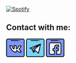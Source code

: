 [![Spotify](https://novatorem-omega-three.vercel.app/api/spotify)][spotify]

## Сontact with me:

[<img alt="khotsevich | vk" src="./assets/logos/vk.svg" width="50px" />][vk]
[<img alt="khotsevich | vk" src="./assets/logos/telegram.svg" width="50px" />][telegram]
[<img alt="khotsevich | vk" src="./assets/logos/facebook.svg" width="50px" />][facebook]

[vk]: (https://vk.com/khotsevich)
[spotify]: (https://open.spotify.com/user/xrgijmkpddsact41v76h88uvd?si=JTFpei7gQSaefyprtpY_7g)
[telegram]: (https://t.me/maximushero)
[facebook]: (https://www.facebook.com/profile.php?id=100006889516818)
